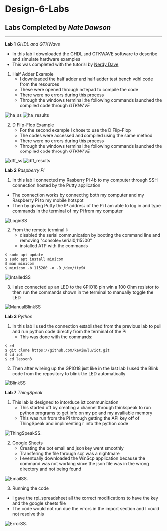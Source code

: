 # Design-6-Labs
## Labs Completed by *Nate Dawson*

---

**Lab 1**
*GHDL and GTKWave*
- In this lab I downloaded the GHDL and GTKWAVE software to describe and simulate hardware examples
- This was completed with the tutorial by [Nerdy Dave](https://youtu.be/H2GyAIYwZbw?si=BPTJ1yH9rXGcyoHP)

1. Half Adder Example
   - I downloaded the half adder and half adder test bench vdhl code from the resources
   - These were opened through notepad to compile the code
   - There were no errors during this process
   - Through the windows terminal the following commands launched the compiled code through *GTKWAVE*
     
![ha_ss](ha_ss.png)
![ha_results](ha_results.png)     

2. D Flip-Flop Example
   - For the second example I chose to use the D Flip-Flop
   - The codes were accessed and compiled using the same method
   - There were no errors during this process
   - Through the windows terminal the following commands launched the compiled code through *GTKWAVE*
   
![dff_ss](dff_ss.png)
![dff_results](dff_results.png)     

**Lab 2**
*Raspberry Pi*
1.  In this lab I connected my Rasberry Pi 4b to my computer through SSH connection hosted by the Putty application
   - The connection works by connecting both my computer and my Raspberry Pi to my mobile hotspot
   - Then by giving Putty the IP address of the Pi I am able to log in and type commands in the terminal of my Pi from my computer

![LoginSS](Login_ss.png)

2. From the remote terminal I: 
   - disabled the serial communication by booting the command line and removing "console=serial0,115200"
   - installed ATP with the commands
```
$ sudo apt update
$ sudo apt install minicom
$ man minicom
$ minicom -b 115200 -o -D /dev/ttyS0
```

![IntalledSS](Downloads_ss.png)


3. I also connected up an LED to the GPIO18 pin win a 100 Ohm resistor to then run the commands shown in the terminal to manually toggle the LED


![ManualBlinkSS](ManualBlink_ss.png)


**Lab 3**
*Python*
1. In this lab I used the connection established from the previous lab to pull and run python code directly from the terminal of the Pi
   - This was done with the commands:
```
$ cd
$ git clone https://github.com/kevinwlu/iot.git
$ cd iot
$ cd lesson3
```

2. Then after wireing up the GPIO18 just like in the last lab I used the Blink code from the repository to blink the LED automatically

![BlinkSS](Blink_ss.png)


**Lab 7**
*ThingSpeak*
1. This lab is designed to intorduce iot communication
   - This started off by creating a channel through thinkspeak to run python programs to get info on my pc and my availiable memory
   - This was run from the Pi through getting the API key off of ThingSpeak and implimenting it into the python code

![ThingSpeakSS](ThingSpeakSS.png).

2. Google Sheets
   - Creating the bot email and json key went smoothly
   - Transfering the file through scp was a nightmare
   - I eventually downloaded the WinScp application because the command was not working since the json file was in the wrong directory and not being found
     
![EmailSS](EmailSS.png).

3. Running the code
  - I gave the rpi_spreadsheet all the correct modifications to have the key and the google sheets file
  - The code would not run due the errors in the import section and I could not resolve this

![ErrorSS](ErrorSS.png).

